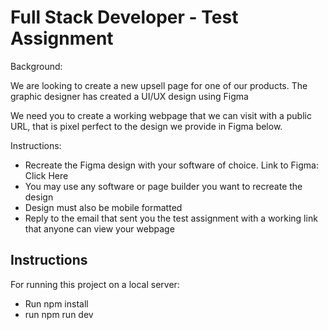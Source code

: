 # Full Stack Developer - Test Assignment

Background:

We are looking to create a new upsell page for one of our products. The graphic designer has created a UI/UX design using Figma

We need you to create a working webpage that we can visit with a public URL, that is pixel perfect to the design we provide in Figma below.

Instructions:

- Recreate the Figma design with your software of choice. Link to Figma: Click Here
- You may use any software or page builder you want to recreate the design
- Design must also be mobile formatted
- Reply to the email that sent you the test assignment with a working link that anyone can view your webpage

## Instructions

For running this project on a local server:

- Run npm install
- run npm run dev
